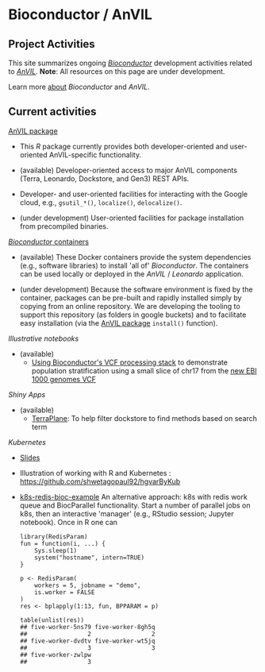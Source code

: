 # Bioconductor / AnVIL 

## Project Activities

This site summarizes ongoing [_Bioconductor_][] development activities
related to [_AnVIL_][]. **Note**: All resources on this page are under
development.

Learn more [about][] _Bioconductor_ and _AnVIL_.

[_Bioconductor_]: https://bioconductor.org
[_AnVIL_]: https://www.genome.gov/27569268/genomic-analysis-visualization-and-informatics-labspace-anvil/
[about]: /about

## Current activities

[AnVIL package][]

- This _R_ package currently provides both developer-oriented and
  user-oriented AnVIL-specific functionality.
  
- (available) Developer-oriented access to major AnVIL components (Terra,
  Leonardo, Dockstore, and Gen3) REST APIs.
  
- Developer- and user-oriented facilities for interacting with the
  Google cloud, e.g., `gsutil_*()`, `localize()`, `delocalize()`.
  
- (under development) User-oriented facilities for package
  installation from precompiled binaries.

[AnVIL package]: https://github.com/Bioconductor/AnVIL

[_Bioconductor_ containers][]

- (available) These Docker containers provide the system dependencies (e.g.,
  software libraries) to install 'all of' _Bioconductor_. The
  containers can be used locally or deployed in the _AnVIL_ /
  _Leonardo_ application. 
  
- (under development) Because the software environment is fixed by the
  container, packages can be pre-built and rapidly installed simply by
  copying from an online repository. We are developing the tooling to
  support this repository (as folders in google buckets) and to
  facilitate easy installation (via the [AnVIL package][] `install()`
  function).

[_Bioconductor_ containers]: https://github.com/Bioconductor/AnVIL_Docker

_Illustrative notebooks_

- (available)
    - [Using Bioconductor's VCF processing stack](https://github.com/vjcitn/terravar/blob/master/Tiny%20population%20stratification%20display.ipynb) to demonstrate population stratification using a small slice of chr17 from the [new EBI 1000 genomes VCF](http://ftp.1000genomes.ebi.ac.uk/vol1/ftp/data_collections/1000_genomes_project/release/20190312_biallelic_SNV_and_INDEL/20190312_biallelic_SNV_and_INDEL_README.txt)

_Shiny Apps_

- (available)
    - [TerraPlane](https://github.com/shwetagopaul92/TerraPlane): To help filter dockstore to find methods based on search term
    
_Kubernetes_

- [Slides](https://docs.google.com/presentation/d/1Y7g_6X8I6DPaNK84EzWNo1wVpfAwdORGt6kcgcPYOV4/edit?usp=sharing)
- Illustration of working with R and Kubernetes : https://github.com/shwetagopaul92/hgvarByKub
- [k8s-redis-bioc-example][] An alternative approach: k8s with redis
  work queue and BiocParallel functionality. Start a number of
  parallel jobs on k8s, then an interactive 'manager' (e.g., RStudio
  session; Jupyter notebook).  Once in R one can

    ```
    library(RedisParam)
    fun = function(i, ...) {
        Sys.sleep(1)
        system("hostname", intern=TRUE)
    }
    
    p <- RedisParam(
        workers = 5, jobname = "demo", 
        is.worker = FALSE
    )
    res <- bplapply(1:13, fun, BPPARAM = p)
    
    table(unlist(res))
    ## five-worker-5ns79 five-worker-8gh5q 
    ##                 2                 2
    ## five-worker-dvdtv five-worker-wt5jq
    ##                 3                 3
    ## five-worker-zwlpw
    ##                 3
    ```

[k8s-redis-bioc-example]: https://github.com/mtmorgan/k8s-redis-bioc-example
